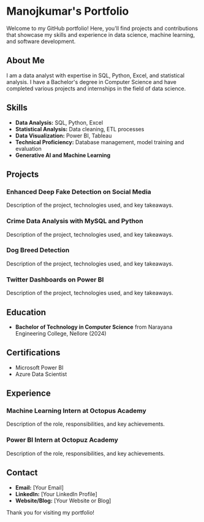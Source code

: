 # Manojkumar's Portfolio

Welcome to my GitHub portfolio! Here, you'll find projects and contributions that showcase my skills and experience in data science, machine learning, and software development.

## About Me
I am a data analyst with expertise in SQL, Python, Excel, and statistical analysis. I have a Bachelor's degree in Computer Science and have completed various projects and internships in the field of data science.

## Skills
- **Data Analysis:** SQL, Python, Excel
- **Statistical Analysis:** Data cleaning, ETL processes
- **Data Visualization:** Power BI, Tableau
- **Technical Proficiency:** Database management, model training and evaluation
- **Generative AI and Machine Learning**

## Projects
### Enhanced Deep Fake Detection on Social Media
Description of the project, technologies used, and key takeaways.

### Crime Data Analysis with MySQL and Python
Description of the project, technologies used, and key takeaways.

### Dog Breed Detection
Description of the project, technologies used, and key takeaways.

### Twitter Dashboards on Power BI
Description of the project, technologies used, and key takeaways.

## Education
- **Bachelor of Technology in Computer Science** from Narayana Engineering College, Nellore (2024)

## Certifications
- Microsoft Power BI
- Azure Data Scientist

## Experience
### Machine Learning Intern at Octopus Academy
Description of the role, responsibilities, and key achievements.

### Power BI Intern at Octopuz Academy
Description of the role, responsibilities, and key achievements.

## Contact
- **Email:** [Your Email]
- **LinkedIn:** [Your LinkedIn Profile]
- **Website/Blog:** [Your Website or Blog]

Thank you for visiting my portfolio!
